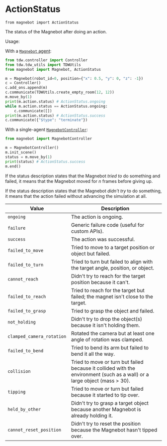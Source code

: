 # ActionStatus

`from magnebot import ActionStatus`

The status of the Magnebot after doing an action.

Usage:

With a [`Magnebot` agent](magnebot.md):

```python
from tdw.controller import Controller
from tdw.tdw_utils import TDWUtils
from magnebot import Magnebot, ActionStatus

m = Magnebot(robot_id=0, position={"x": 0.5, "y": 0, "z": -1})
c = Controller()
c.add_ons.append(m)
c.communicate(TDWUtils.create_empty_room(12, 12))
m.move_by(1)
print(m.action.status) # ActionStatus.ongoing
while m.action.status == ActionStatus.ongoing:
    c.communicate([])
print(m.action.status) # ActionStatus.success
c.communicate({"$type": "terminate"})
```

With a single-agent [`MagnebotController`](magnebot_controller.md):

```python
from magnebot import MagnebotController

m = MagnebotController()
m.init_scene()
status = m.move_by(1)
print(status) # ActionStatus.success
m.end()
```

If the status description states that the Magnebot _tried to_ do something and failed, it means that the Magnebot moved for _n_ frames before giving up.

If the status description states that the Magnebot _didn't try_ to do something, it means that the action failed without advancing the simulation at all.

| Value | Description |
| --- | --- |
| `ongoing` | The action is ongoing. |
| `failure` | Generic failure code (useful for custom APIs). |
| `success` | The action was successful. |
| `failed_to_move` | Tried to move to a target position or object but failed. |
| `failed_to_turn` | Tried to turn but failed to align with the target angle, position, or object. |
| `cannot_reach` | Didn't try to reach for the target position because it can't. |
| `failed_to_reach` | Tried to reach for the target but failed; the magnet isn't close to the target. |
| `failed_to_grasp` | Tried to grasp the object and failed. |
| `not_holding` | Didn't try to drop the object(s) because it isn't holding them. |
| `clamped_camera_rotation` | Rotated the camera but at least one angle of rotation was clamped. |
| `failed_to_bend` | Tried to bend its arm but failed to bend it all the way. |
| `collision` | Tried to move or turn but failed because it collided with the environment (such as a wall) or a large object (mass > 30). |
| `tipping` | Tried to move or turn but failed because it started to tip over. |
| `held_by_other` | Didn't try to grasp a target object because another Magnebot is already holding it. |
| `cannot_reset_position` | Didn't try to reset the position because the Magnebot hasn't tipped over. |